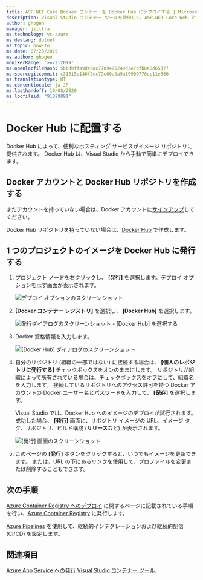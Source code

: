 ```yaml
---
title: ASP.NET Core Docker コンテナーを Docker Hub にデプロイする | Microsoft Docs
description: Visual Studio コンテナー ツールを使用して、ASP.NET Core Web アプリを Docker Hub にデプロイする方法を説明します
author: ghogen
manager: jillfra
ms.technology: vs-azure
ms.devlang: dotnet
ms.topic: how-to
ms.date: 07/23/2019
ms.author: ghogen
monikerRange: '>=vs-2019'
ms.openlocfilehash: 5bbdbffa9de9ac7789495249d3e7bfb0a8d65377
ms.sourcegitcommit: c31815e140f2ec79e00a9a9a19900778ec11e860
ms.translationtype: HT
ms.contentlocale: ja-JP
ms.lasthandoff: 10/08/2020
ms.locfileid: "91829891"
---
```

# <a name="deploy-to-docker-hub"></a>Docker Hub に配置する

Docker Hub によって、便利なホスティング サービスがイメージ リポジトリに提供されます。 Docker Hub は、Visual Studio から手動で簡単にデプロイできます。

## <a name="create-a-docker-account-and-docker-hub-repository"></a>Docker アカウントと Docker Hub リポジトリを作成する

まだアカウントを持っていない場合は、Docker アカウントに[サインアップ](https://hub.docker.com/signup)してください。

Docker Hub リポジトリを持っていない場合は、[Docker Hub](https://hub.docker.com/) で作成します。

## <a name="publish-the-image-for-a-single-project-to-docker-hub"></a>1 つのプロジェクトのイメージを Docker Hub に発行する

1. プロジェクト ノードを右クリックし、 **[発行]** を選択します。デプロイ オプションを示す画面が表示されます。

   ![デプロイ オプションのスクリーンショット](media/container-tools/vs-2019/docker-container-registry.png)

1. **[Docker コンテナー レジストリ]** を選択し、 **[Docker Hub]** を選択します。

   ![発行ダイアログのスクリーンショット - [Docker Hub] を選択する](media/deploy-docker-hub/container-tools-docker-hub-deploy.png)

1. Docker 資格情報を入力します。

   ![[Docker Hub] ダイアログのスクリーンショット](media/deploy-docker-hub/container-tools-docker-hub-credentials.png)

1. 自分のリポジトリ (組織の一部ではない) に接続する場合は、 **[個人のレポジトリに発行する]** チェックボックスをオンのままにします。 リポジトリが組織によって所有されている場合は、チェックボックスをオフにして、組織名を入力します。 接続しているリポジトリへのアクセス許可を持つ Docker アカウントの Docker ユーザー名とパスワードを入力して、 **[保存]** を選択します。

   Visual Studio では、Docker Hub へのイメージのデプロイが試行されます。  成功した場合、 **[発行]** 画面に、リポジトリ イメージの URL、イメージ タグ、リポジトリ、ビルド構成 (**リリース**など) が表示されます。

   ![[発行] 画面のスクリーンショット](media/deploy-docker-hub/container-tools-docker-hub-finished.png)

1. このページの **[発行]** ボタンをクリックすると、いつでもイメージを更新できます。  または、URL の下にあるリンクを使用して、プロファイルを変更または削除することもできます。

## <a name="next-steps"></a>次の手順

[Azure Container Registry へのデプロイ](hosting-web-apps-in-docker.md) に関するページに記載されている手順を行い、[Azure Container Registry](/azure/container-registry/) に発行します。

[Azure Pipelines](/azure/devops/pipelines/?view=azure-devops&preserve-view=true) を使用して、継続的インテグレーションおよび継続的配信 (CI/CD) を設定します。

## <a name="see-also"></a>関連項目

[Azure App Service への発行](deploy-app-service.md)
[Visual Studio コンテナー ツール](./index.yml).